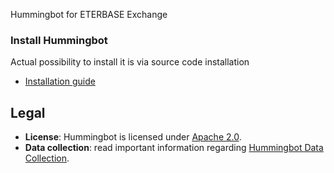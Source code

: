 Hummingbot for ETERBASE Exchange

### Install Hummingbot

Actual possibility to install it is via source code installation

- [Installation guide](https://docs.hummingbot.io/installation/from-source/linux/)

## Legal

- **License**: Hummingbot is licensed under [Apache 2.0](./LICENSE).
- **Data collection**: read important information regarding [Hummingbot Data Collection](DATA_COLLECTION.md).
